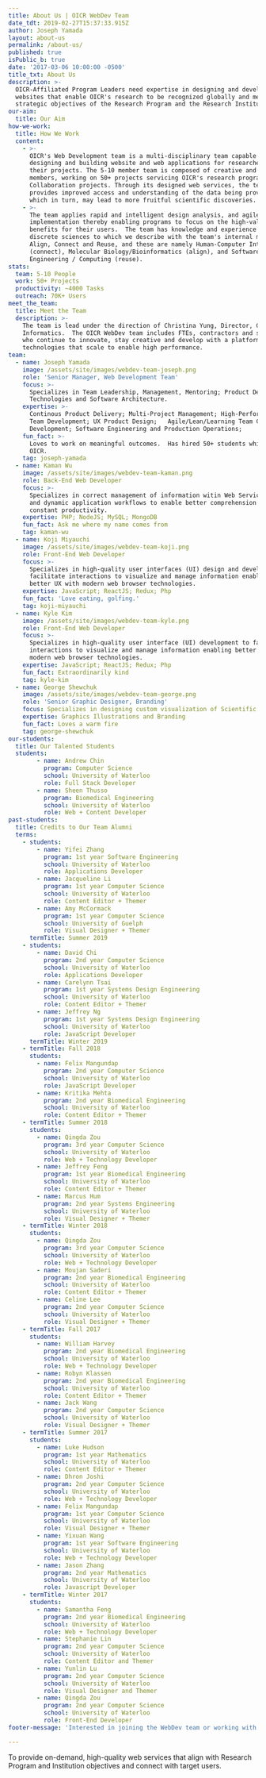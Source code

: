 ```yaml
---
title: About Us | OICR WebDev Team
date_tdt: 2019-02-27T15:37:33.915Z
author: Joseph Yamada
layout: about-us
permalink: /about-us/
published: true
isPublic_b: true
date: '2017-03-06 10:00:00 -0500'
title_txt: About Us
description: >-
  OICR-Affiliated Program Leaders need expertise in designing and developing
  websites that enable OICR's research to be recognized globally and meet the
  strategic objectives of the Research Program and the Research Institutions.
our-aim:
  title: Our Aim
how-we-work:
  title: How We Work
  content:
    - >-
      OICR's Web Development team is a multi-disciplinary team capable of
      designing and building website and web applications for researchers and
      their projects. The 5-10 member team is composed of creative and technical
      members, working on 50+ projects servicing OICR's research programs and
      Collaboration projects. Through its designed web services, the team
      provides improved access and understanding of the data being provided,
      which in turn, may lead to more fruitful scientific discoveries. 
    - >-
      The team applies rapid and intelligent design analysis, and agile project
      implementation thereby enabling programs to focus on the high-value
      benefits for their users.  The team has knowledge and experience of three
      discrete sciences to which we describe with the team's internal mission of
      Align, Connect and Reuse, and these are namely Human-Computer Interaction
      (connect), Molecular Biology/Bioinformatics (align), and Software
      Engineering / Computing (reuse).
stats:
  team: 5-10 People
  work: 50+ Projects
  productivity: ~4000 Tasks
  outreach: 70K+ Users
meet_the_team:
  title: Meet the Team
  description: >-
    The team is lead under the direction of Christina Yung, Director, Genome
    Informatics.  The OICR WebDev team includes FTEs, contractors and students
    who continue to innovate, stay creative and develop with a platform of
    technologies that scale to enable high performance.
team:
  - name: Joseph Yamada
    image: /assets/site/images/webdev-team-joseph.png
    role: 'Senior Manager, Web Development Team'
    focus: >-
      Specializes in Team Leadership, Management, Mentoring; Product Design;
      Technologies and Software Architecture.
    expertise: >-
      Continous Product Delivery; Multi-Project Management; High-Performance
      Team Development; UX Product Design;   Agile/Lean/Learning Team Capability
      Development; Software Engineering and Production Operations; 
    fun_fact: >-
      Loves to work on meaningful outcomes.  Has hired 50+ students while at the
      OICR.
    tag: joseph-yamada
  - name: Kaman Wu
    image: /assets/site/images/webdev-team-kaman.png
    role: Back-End Web Developer
    focus: >-
      Specializes in correct management of information witin Web Services (WS)
      and dynamic application workflows to enable better comprehension and
      constant productivity.
    expertise: PHP; NodeJS; MySQL; MongoDB
    fun_fact: Ask me where my name comes from
    tag: kaman-wu
  - name: Koji Miyauchi
    image: /assets/site/images/webdev-team-koji.png
    role: Front-End Web Developer
    focus: >-
      Specializes in high-quality user interfaces (UI) design and development to
      facilitate interactions to visualize and manage information enabling
      better UX with modern web browser technologies.
    expertise: JavaScript; ReactJS; Redux; Php
    fun_fact: 'Love eating, golfing.'
    tag: koji-miyauchi
  - name: Kyle Kim
    image: /assets/site/images/webdev-team-kyle.png
    role: Front-End Web Developer
    focus: >-
      Specializes in high-quality user interface (UI) development to facilitate
      interactions to visualize and manage information enabling better UX with
      modern web browser technologies.
    expertise: JavaScript; ReactJS; Redux; Php
    fun_fact: Extraordinarily kind
    tag: kyle-kim
  - name: George Shewchuk
    image: /assets/site/images/webdev-team-george.png
    role: 'Senior Graphic Designer, Branding'
    focus: Specializes in designing custom visualization of Scientific Subjects
    expertise: Graphics Illustrations and Branding
    fun_fact: Loves a warm fire
    tag: george-shewchuk
our-students:
  title: Our Talented Students
  students: 
        - name: Andrew Chin
          program: Computer Science
          school: University of Waterloo
          role: Full Stack Developer
        - name: Sheen Thusso
          program: Biomedical Engineering
          school: University of Waterloo
          role: Web + Content Developer
past-students:
  title: Credits to Our Team Alumni
  terms:
    - students:
        - name: Yifei Zhang
          program: 1st year Software Engineering
          school: University of Waterloo
          role: Applications Developer
        - name: Jacqueline Li
          program: 1st year Computer Science
          school: University of Waterloo
          role: Content Editor + Themer
        - name: Amy McCormack
          program: 1st year Computer Science
          school: University of Guelph
          role: Visual Designer + Themer
      termTitle: Summer 2019
    - students:
        - name: David Chi
          program: 2nd year Computer Science
          school: University of Waterloo
          role: Applications Developer
        - name: Carelynn Tsai
          program: 1st year Systems Design Engineering
          school: University of Waterloo
          role: Content Editor + Themer
        - name: Jeffrey Ng
          program: 1st year Systems Design Engineering
          school: University of Waterloo
          role: JavaScript Developer
      termTitle: Winter 2019
    - termTitle: Fall 2018
      students:
        - name: Felix Mangundap
          program: 2nd year Computer Science
          school: University of Waterloo
          role: JavaScript Developer
        - name: Kritika Mehta
          program: 2nd year Biomedical Engineering
          school: University of Waterloo
          role: Content Editor + Themer
    - termTitle: Summer 2018
      students:
        - name: Qingda Zou
          program: 3rd year Computer Science
          school: University of Waterloo
          role: Web + Technology Developer
        - name: Jeffrey Feng
          program: 1st year Biomedical Engineering
          school: University of Waterloo
          role: Content Editor + Themer
        - name: Marcus Hum
          program: 2nd year Systems Engineering
          school: University of Waterloo
          role: Visual Designer + Themer
    - termTitle: Winter 2018
      students:
        - name: Qingda Zou
          program: 3rd year Computer Science
          school: University of Waterloo
          role: Web + Technology Developer
        - name: Moujan Saderi
          program: 2nd year Biomedical Engineering
          school: University of Waterloo
          role: Content Editor + Themer
        - name: Celine Lee
          program: 2nd year Computer Science
          school: University of Waterloo
          role: Visual Designer + Themer
    - termTitle: Fall 2017
      students:
        - name: William Harvey
          program: 2nd year Biomedical Engineering
          school: University of Waterloo
          role: Web + Technology Developer
        - name: Robyn Klassen
          program: 2nd year Biomedical Engineering
          school: University of Waterloo
          role: Content Editor + Themer
        - name: Jack Wang
          program: 2nd year Computer Science
          school: University of Waterloo
          role: Visual Designer + Themer
    - termTitle: Summer 2017
      students:
        - name: Luke Hudson
          program: 1st year Mathematics
          school: University of Waterloo
          role: Content Editor + Themer
        - name: Dhron Joshi
          program: 2nd year Computer Science
          school: University of Waterloo
          role: Web + Technology Developer
        - name: Felix Mangundap
          program: 1st year Computer Science
          school: University of Waterloo
          role: Visual Designer + Themer
        - name: Yixuan Wang
          program: 1st year Software Engineering
          school: University of Waterloo
          role: Web + Technology Developer
        - name: Jason Zhang
          program: 2nd year Mathematics
          school: University of Waterloo
          role: Javascript Developer
    - termTitle: Winter 2017
      students:
        - name: Samantha Feng
          program: 2nd year Biomedical Engineering
          school: University of Waterloo
          role: Web + Technology Developer
        - name: Stephanie Lin
          program: 2nd year Computer Science
          school: University of Waterloo
          role: Content Editor and Themer
        - name: Yunlin Lu
          program: 2nd year Computer Science
          school: University of Waterloo
          role: Visual Designer and Themer
        - name: Qingda Zou
          program: 2nd year Computer Science
          school: University of Waterloo
          role: Front-End Developer
footer-message: 'Interested in joining the WebDev team or working with us? '

---
```


To provide on-demand, high-quality web services that align with Research
Program and Institution objectives and connect with target users.

